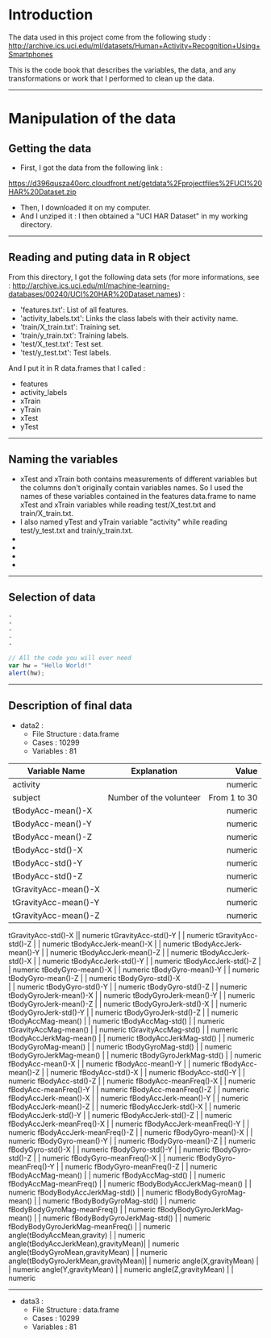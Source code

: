 # Introduction

The data used in this project come from the following study :
http://archive.ics.uci.edu/ml/datasets/Human+Activity+Recognition+Using+Smartphones

This is the code book that describes the variables, the data, and any transformations or work that I performed to clean up the data.

-----------------------------------------------------------

# Manipulation of the data

## Getting the data

* First, I got the data from the following link :

https://d396qusza40orc.cloudfront.net/getdata%2Fprojectfiles%2FUCI%20HAR%20Dataset.zip

* Then, I downloaded it on my computer.
* And I unziped it : I then obtained a "UCI HAR Dataset" in my working directory.

-----------------------------------------------------------

## Reading and puting data in R object

From this directory, I got the following data sets (for more informations, see : http://archive.ics.uci.edu/ml/machine-learning-databases/00240/UCI%20HAR%20Dataset.names) :
* 'features.txt': List of all features.
* 'activity_labels.txt': Links the class labels with their activity name.
* 'train/X_train.txt': Training set.
* 'train/y_train.txt': Training labels.
* 'test/X_test.txt': Test set.
* 'test/y_test.txt': Test labels.

And I put it in R data.frames that I called :
* features 
* activity_labels 
* xTrain
* yTrain
* xTest
* yTest 

-----------------------------------------------------------

## Naming the **variables**

* xTest and xTrain both contains measurements of different variables but the columns don't originally contain variables names. So I used the names of these variables contained in the
features data.frame to name xTest and xTrain variables while reading test/X_test.txt and train/X_train.txt.
* I also named yTest and yTrain variable "activity" while reading test/y_test.txt and train/y_train.txt.
*
*
*
*

-----------------------------------------------------------

## Selection of data
    -
    -
    -
    -
    -

```javascript
// All the code you will ever need
var hw = "Hello World!"
alert(hw);
```
-----------------------------------------------------------

## Description of final data

* data2 :
    * File Structure : data.frame
    * Cases : 10299
    * Variables : 81

Variable Name                       | Explanation                     | Value 
----------------------------------- | ------------------------------- | -------------:
activity                            |                                 | numeric
subject                             | Number of the volunteer         | From 1 to 30
tBodyAcc-mean()-X                   |                                 | numeric
tBodyAcc-mean()-Y                   |                                 | numeric
tBodyAcc-mean()-Z                   |                                 | numeric
tBodyAcc-std()-X                    |                                 | numeric
tBodyAcc-std()-Y                    |                                 | numeric
tBodyAcc-std()-Z                    |                                 | numeric
tGravityAcc-mean()-X                |                                 | numeric
tGravityAcc-mean()-Y                |                                 | numeric
tGravityAcc-mean()-Z                |                                 | numeric
tGravityAcc-std()-X
|| numeric
tGravityAcc-std()-Y
                 |                                 | numeric
tGravityAcc-std()-Z                 |                                 | numeric
tBodyAccJerk-mean()-X               |                                 | numeric
tBodyAccJerk-mean()-Y               |                                 | numeric
tBodyAccJerk-mean()-Z               |                                 | numeric
tBodyAccJerk-std()-X
                |                                 | numeric
tBodyAccJerk-std()-Y                |                                 | numeric
tBodyAccJerk-std()-Z                |                                 | numeric
tBodyGyro-mean()-X                  |                                 | numeric
tBodyGyro-mean()-Y                  |                                 | numeric
tBodyGyro-mean()-Z                  |                                 | numeric
tBodyGyro-std()-X    
               |                                 | numeric
tBodyGyro-std()-Y                   |                                 | numeric
tBodyGyro-std()-Z
                   |                                 | numeric
tBodyGyroJerk-mean()-X              |                                 | numeric
tBodyGyroJerk-mean()-Y              |                                 | numeric
tBodyGyroJerk-mean()-Z              |                                 | numeric
tBodyGyroJerk-std()-X
               |                                 | numeric
tBodyGyroJerk-std()-Y               |                                 | numeric
tBodyGyroJerk-std()-Z
               |                                 | numeric
tBodyAccMag-mean()                  |                                 | numeric
tBodyAccMag-std()
                   |                                 | numeric
tGravityAccMag-mean()
               |                                 | numeric
tGravityAccMag-std()
                |                                 | numeric
tBodyAccJerkMag-mean()
              |                                 | numeric
tBodyAccJerkMag-std()
               |                                 | numeric
tBodyGyroMag-mean()
                 |                                 | numeric
tBodyGyroMag-std()
                  |                                 | numeric
tBodyGyroJerkMag-mean()             |                                 | numeric
tBodyGyroJerkMag-std()
              |                                 | numeric
fBodyAcc-mean()-X                   |                                 | numeric
fBodyAcc-mean()-Y                   |                                 | numeric
fBodyAcc-mean()-Z                   |                                 | numeric
fBodyAcc-std()-X
                    |                                 | numeric
fBodyAcc-std()-Y                    |                                 | numeric
fBodyAcc-std()-Z
                    |                                 | numeric
fBodyAcc-meanFreq()-X               |                                 | numeric
fBodyAcc-meanFreq()-Y               |                                 | numeric
fBodyAcc-meanFreq()-Z
               |                                 | numeric
fBodyAccJerk-mean()-X
               |                                 | numeric
fBodyAccJerk-mean()-Y               |                                 | numeric
fBodyAccJerk-mean()-Z               |                                 | numeric
fBodyAccJerk-std()-X
                |                                 | numeric
fBodyAccJerk-std()-Y                |                                 | numeric
fBodyAccJerk-std()-Z                |                                 | numeric
fBodyAccJerk-meanFreq()-X           |                                 | numeric
fBodyAccJerk-meanFreq()-Y           |                                 | numeric
fBodyAccJerk-meanFreq()-Z           |                                 | numeric
fBodyGyro-mean()-X                  |                                 | numeric
fBodyGyro-mean()-Y                  |                                 | numeric
fBodyGyro-mean()-Z                  |                                 | numeric
fBodyGyro-std()-X                   |                                 | numeric
fBodyGyro-std()-Y                   |                                 | numeric
fBodyGyro-std()-Z                   |                                 | numeric
fBodyGyro-meanFreq()-X              |                                 | numeric
fBodyGyro-meanFreq()-Y              |                                 | numeric
fBodyGyro-meanFreq()-Z              |                                 | numeric
fBodyAccMag-mean()                  |                                 | numeric
fBodyAccMag-std()
                   |                                 | numeric
fBodyAccMag-meanFreq()              |                                 | numeric
fBodyBodyAccJerkMag-mean()
          |                                 | numeric
fBodyBodyAccJerkMag-std() 
          |                                 | numeric
fBodyBodyGyroMag-mean()
             |                                 | numeric
fBodyBodyGyroMag-std()
              |                                 | numeric
fBodyBodyGyroMag-meanFreq()         |                                 | numeric
fBodyBodyGyroJerkMag-mean()         |                                 | numeric
fBodyBodyGyroJerkMag-std()
          |                                 | numeric
fBodyBodyGyroJerkMag-meanFreq()     |                                 | numeric
angle(tBodyAccMean,gravity)         |                                 | numeric
angle(tBodyAccJerkMean),gravityMean)|                                 | numeric
angle(tBodyGyroMean,gravityMean)
    |                                 | numeric
angle(tBodyGyroJerkMean,gravityMean)|                                 | numeric
angle(X,gravityMean)                |                                 | numeric
angle(Y,gravityMean)                |                                 | numeric
angle(Z,gravityMean)
                |                                 | numeric

-----------------------------------------------------------

* data3 :
    * File Structure : data.frame
    * Cases : 10299
    * Variables : 81
